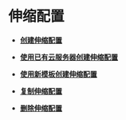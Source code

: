 # 伸缩配置<a name="ZH-CN_TOPIC_0136148613"></a>

-   **[创建伸缩配置](创建伸缩配置.md)**  

-   **[使用已有云服务器创建伸缩配置](使用已有云服务器创建伸缩配置.md)**  

-   **[使用新模板创建伸缩配置](使用新模板创建伸缩配置.md)**  

-   **[复制伸缩配置](复制伸缩配置.md)**  

-   **[删除伸缩配置](删除伸缩配置.md)**  


